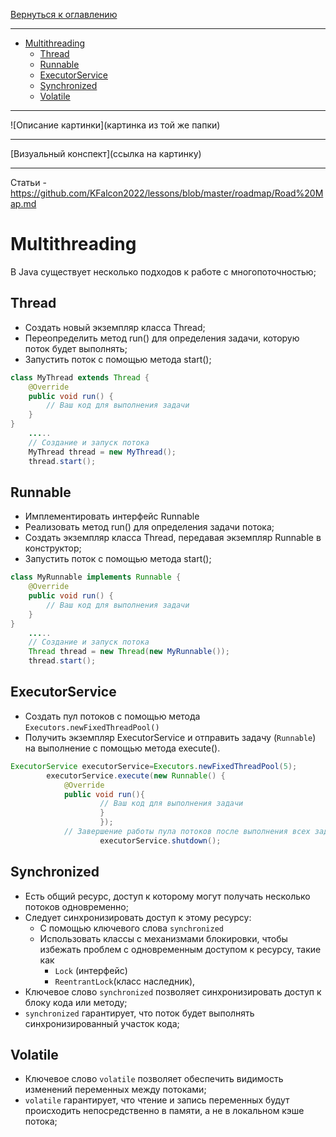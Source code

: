 [Вернуться к оглавлению](https://github.com/engine-it-in/different-level-task/blob/main/README.md)
***
* [Multithreading](#multithreading)
  * [Thread](#thread)
  * [Runnable](#runnable)
  * [ExecutorService](#executorservice)
  * [Synchronized](#synchronized)
  * [Volatile](#volatile)
***
![Описание картинки](картинка из той же папки)
***
[Визуальный конспект](ссылка на картинку)
***

Статьи - https://github.com/KFalcon2022/lessons/blob/master/roadmap/Road%20Map.md

# Multithreading

В Java существует несколько подходов к работе с многопоточностью;

## Thread

* Создать новый экземпляр класса Thread;
* Переопределить метод run() для определения задачи, которую поток будет выполнять; 
* Запустить поток с помощью метода start();

```java
class MyThread extends Thread {
    @Override
    public void run() {
        // Ваш код для выполнения задачи
    }
}
    .....
    // Создание и запуск потока
    MyThread thread = new MyThread();
    thread.start();
```

## Runnable

* Имплементировать интерфейс Runnable
* Реализовать метод run() для определения задачи потока; 
* Создать экземпляр класса Thread, передавая экземпляр Runnable в конструктор; 
* Запустить поток с помощью метода start();

```java
class MyRunnable implements Runnable {
    @Override
    public void run() {
        // Ваш код для выполнения задачи
    }
}
    .....
    // Создание и запуск потока
    Thread thread = new Thread(new MyRunnable());
    thread.start();
```

## ExecutorService

* Создать пул потоков с помощью метода `Executors.newFixedThreadPool()` 
* Получить экземпляр ExecutorService и отправить задачу (`Runnable`) на выполнение с помощью метода execute().

```java
ExecutorService executorService=Executors.newFixedThreadPool(5);
        executorService.execute(new Runnable() {
            @Override
            public void run(){
                    // Ваш код для выполнения задачи
                    }
                    });
            // Завершение работы пула потоков после выполнения всех задач
                    executorService.shutdown(); 
```

## Synchronized

* Есть общий ресурс, доступ к которому могут получать несколько потоков одновременно;
* Следует синхронизировать доступ к этому ресурсу:
  * C помощью ключевого слова `synchronized`
  * Использовать классы с механизмами блокировки, чтобы избежать проблем с одновременным доступом к ресурсу, такие как 
    * `Lock` (интерфейс) 
    * `ReentrantLock`(класс наследник), 
* Ключевое слово `synchronized` позволяет синхронизировать доступ к блоку кода или методу;
* `synchronized` гарантирует, что поток будет выполнять синхронизированный участок кода;

## Volatile

* Ключевое слово `volatile` позволяет обеспечить видимость изменений переменных между потоками; 
* `volatile` гарантирует, что чтение и запись переменных будут происходить непосредственно 
в памяти, а не в локальном кэше потока;